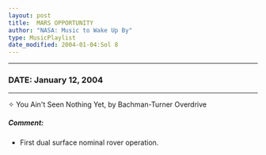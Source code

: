 ```yaml
---
layout: post
title:  MARS OPPORTUNITY
author: "NASA: Music to Wake Up By"
type: MusicPlaylist
date_modified: 2004-01-04:Sol 8
---
```


----
### DATE: January 12, 2004
----
✧ You Ain't Seen Nothing Yet, by Bachman-Turner Overdrive

##### Comment:
* First dual surface nominal rover operation.
